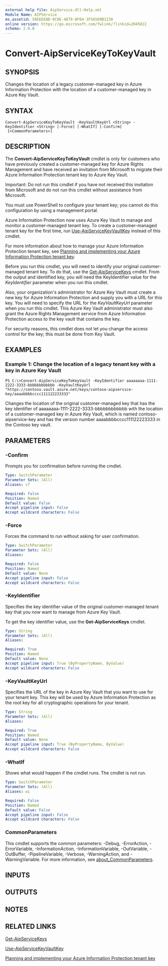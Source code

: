 ```yaml
---
external help file: AipService.dll-Help.xml
Module Name: AIPService
ms.assetid: 58EEEE8D-9C0E-4879-8F04-3F56589B1238
online version: https://go.microsoft.com/fwlink/?linkid=2045022
schema: 2.0.0
---
```


# Convert-AipServiceKeyToKeyVault

## SYNOPSIS
Changes the location of a legacy customer-managed key in Azure Information Protection with the location of a customer-managed key in Azure Key Vault.

## SYNTAX

```
Convert-AipServiceKeyToKeyVault -KeyVaultKeyUrl <String> -KeyIdentifier <String> [-Force] [-WhatIf] [-Confirm]
 [<CommonParameters>]
```

## DESCRIPTION
The **Convert-AipServiceKeyToKeyVault** cmdlet is only for customers who have previously created a customer-managed key for Azure Rights Management and have received an invitation from Microsoft to migrate their Azure Information Protection tenant key to Azure Key Vault.

Important: Do not run this cmdlet if you have not received this invitation from Microsoft and do not run this cmdlet without assistance from Microsoft.

You must use PowerShell to configure your tenant key; you cannot do this configuration by using a management portal.

Azure Information Protection now uses Azure Key Vault to manage and monitor a customer-managed tenant key. To create a customer-managed tenant key for the first time, run [Use-AipServiceKeyVaultKey](./Use-AipServiceKeyVaultKey.md) instead of this cmdlet.

For more information about how to manage your Azure Information Protection tenant key, see [Planning and implementing your Azure Information Protection tenant key](https://docs.microsoft.com/information-protection/plan-design/plan-implement-tenant-key).

Before you run this cmdlet, you will need to identify your original customer-managed tenant key. To do that, use the [Get-AipServiceKeys](./Get-AipServiceKeys.md) cmdlet. From the output and identified key, you will need the KeyIdentifier value for the *KeyIdentifier* parameter when you run this cmdlet.

Also, your organization's administrator for Azure Key Vault must create a new key for Azure Information Protection and supply you with a URL for this key. You will need to specify the URL for the *KeyVaultKeyUrl* parameter when you run this cmdlet. This Azure Key Vault administrator must also grant the Azure Rights Management service from Azure Information Protection access to the key vault that contains the key.

For security reasons, this cmdlet does not let you change the access control for the key; this must be done from Key Vault.

## EXAMPLES

### Example 1: Change the location of a legacy tenant key with a key in Azure Key Vault
```
PS C:\>Convert-AipServiceKeyToKeyVault -KeyIdentifier aaaaaaaa-1111-2222-3333-bbbbbbbbbbbb -KeyVaultKeyUrl "https://contoso.vault.azure.net/keys/contoso-aipservice-key/aaaabbbbcccc111122223333"
```

Changes the location of the original customer-managed key that has the key identifier of aaaaaaaa-1111-2222-3333-bbbbbbbbbbbb with the location of a customer-managed key in Azure Key Vault, which is named contoso-aipservice-key and has the version number aaaabbbbcccc111122223333 in the Contoso key vault.

## PARAMETERS

### -Confirm
Prompts you for confirmation before running the cmdlet.

```yaml
Type: SwitchParameter
Parameter Sets: (All)
Aliases: cf

Required: False
Position: Named
Default value: False
Accept pipeline input: False
Accept wildcard characters: False
```

### -Force
Forces the command to run without asking for user confirmation.

```yaml
Type: SwitchParameter
Parameter Sets: (All)
Aliases:

Required: False
Position: Named
Default value: None
Accept pipeline input: False
Accept wildcard characters: False
```

### -KeyIdentifier
Specifies the key identifier value of the original customer-managed tenant key that you now want to manage from Azure Key Vault.

To get the key identifier value, use the **Get-AipServiceKeys** cmdlet.

```yaml
Type: String
Parameter Sets: (All)
Aliases:

Required: True
Position: Named
Default value: None
Accept pipeline input: True (ByPropertyName, ByValue)
Accept wildcard characters: False
```

### -KeyVaultKeyUrl
Specifies the URL of the key in Azure Key Vault that you want to use for your tenant key. This key will be used by Azure Information Protection as the root key for all cryptographic operations for your tenant.

```yaml
Type: String
Parameter Sets: (All)
Aliases:

Required: True
Position: Named
Default value: None
Accept pipeline input: True (ByPropertyName, ByValue)
Accept wildcard characters: False
```

### -WhatIf
Shows what would happen if the cmdlet runs. The cmdlet is not run.

```yaml
Type: SwitchParameter
Parameter Sets: (All)
Aliases: wi

Required: False
Position: Named
Default value: False
Accept pipeline input: False
Accept wildcard characters: False
```

### CommonParameters
This cmdlet supports the common parameters: -Debug, -ErrorAction, -ErrorVariable, -InformationAction, -InformationVariable, -OutVariable, -OutBuffer, -PipelineVariable, -Verbose, -WarningAction, and -WarningVariable. For more information, see [about_CommonParameters](http://go.microsoft.com/fwlink/?LinkID=113216).

## INPUTS

## OUTPUTS

## NOTES

## RELATED LINKS

[Get-AipServiceKeys](./Get-AipServiceKeys.md)

[Use-AipServiceKeyVaultKey](./Use-AipServiceKeyVaultKey.md)

[Planning and implementing your Azure Information Protection tenant key](https://docs.microsoft.com/information-protection/plan-design/plan-implement-tenant-key)
